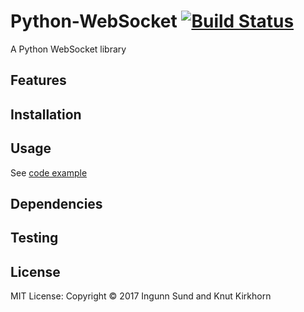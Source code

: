 # Python-WebSocket    [![Build Status](https://api.travis-ci.com/ingunnsund/Python-WebSocket.svg?token=ZxxpdBJahNzv1GsguPxE&branch=master)](https://travis-ci.com/ingunnsund/Python-WebSocket)

A Python WebSocket library


## Features

## Installation

## Usage

See [code example](example)

## Dependencies

## Testing

## License 
MIT License: Copyright © 2017 Ingunn Sund and Knut Kirkhorn
